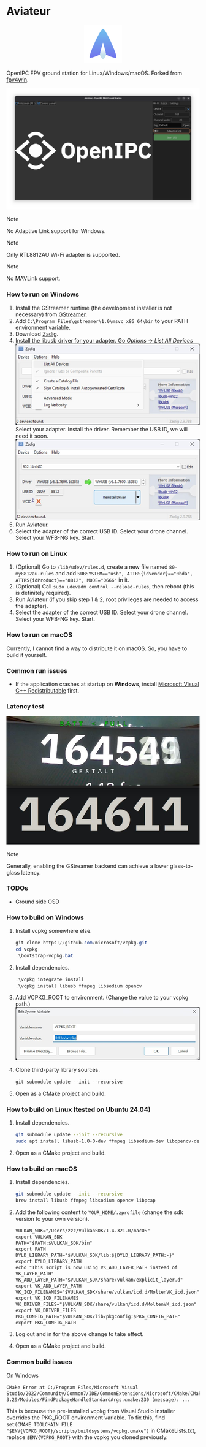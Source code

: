 # Aviateur

<p style="text-align: center;">
  <a href="https://github.com/OpenIPC/aviateur">
    <img src="assets/logo.svg" width="100" alt="Aviateur logo">
  </a>
</p>

OpenIPC FPV ground station for Linux/Windows/macOS. Forked from [fpv4win](https://github.com/OpenIPC/fpv4win).

![](tutorials/interface.png)

> [!NOTE]
> No Adaptive Link support for Windows.

> [!NOTE]
> Only RTL8812AU Wi-Fi adapter is supported.

> [!NOTE]
> No MAVLink support.

### How to run on Windows

1. Install the GStreamer runtime (the development installer is not necessary)
   from [GStreamer](https://gstreamer.freedesktop.org/download/#windows).
2. Add `C:\Program Files\gstreamer\1.0\msvc_x86_64\bin` to your PATH environment variable.
3. Download [Zadig](https://zadig.akeo.ie/).
4. Install the libusb driver for your adapter.
   Go *Options* → *List All Devices*
   ![](tutorials/zadig1.jpg)
   Select your adapter. Install the driver. Remember the USB ID, we will need it soon.
   ![](tutorials/zadig2.jpg)
5. Run Aviateur.
6. Select the adapter of the correct USB ID. Select your drone channel. Select your WFB-NG key. Start.

### How to run on Linux

1. (Optional) Go to `/lib/udev/rules.d`, create a new file named `80-my8812au.rules` and add
   `SUBSYSTEM=="usb", ATTRS{idVendor}=="0bda", ATTRS{idProduct}=="8812", MODE="0666"` in it.
2. (Optional) Call `sudo udevadm control --reload-rules`, then reboot (this is definitely required).
3. Run Aviateur (if you skip step 1 & 2, root privileges are needed to access the adapter).
4. Select the adapter of the correct USB ID. Select your drone channel. Select your WFB-NG key. Start.

### How to run on macOS

Currently, I cannot find a way to distribute it on macOS. So, you have to build it yourself.

### Common run issues

* If the application crashes at startup on **Windows**,
  install [Microsoft Visual C++ Redistributable](https://learn.microsoft.com/en-us/cpp/windows/latest-supported-vc-redist?view=msvc-170#latest-microsoft-visual-c-redistributable-version)
  first.

### Latency test

![](tutorials/latency_test.jpg)

> [!NOTE]
> Generally, enabling the GStreamer backend can achieve a lower glass-to-glass latency.

### TODOs

- Ground side OSD

### How to build on Windows

1. Install vcpkg somewhere else.
   ```powershell
   git clone https://github.com/microsoft/vcpkg.git
   cd vcpkg
   .\bootstrap-vcpkg.bat
   ```

2. Install dependencies.
   ```powershell
   .\vcpkg integrate install
   .\vcpkg install libusb ffmpeg libsodium opencv
   ```

3. Add VCPKG_ROOT to environment. (Change the value to your vcpkg path.)
   ![](tutorials/vcpkg.jpg)

4. Clone third-party library sources.
   ```powershell
   git submodule update --init --recursive
   ```

5. Open as a CMake project and build.

### How to build on Linux (tested on Ubuntu 24.04)

1. Install dependencies.
   ```bash
   git submodule update --init --recursive
   sudo apt install libusb-1.0-0-dev ffmpeg libsodium-dev libopencv-dev xorg-dev libpcap-dev
   ```

2. Open as a CMake project and build.

### How to build on macOS

1. Install dependencies.
   ```bash
   git submodule update --init --recursive
   brew install libusb ffmpeg libsodium opencv libpcap
   ```

2. Add the following content to `YOUR_HOME/.zprofile` (change the sdk version to your own version).
   ```
   VULKAN_SDK="/Users/zzz/VulkanSDK/1.4.321.0/macOS"
   export VULKAN_SDK
   PATH="$PATH:$VULKAN_SDK/bin"
   export PATH
   DYLD_LIBRARY_PATH="$VULKAN_SDK/lib:${DYLD_LIBRARY_PATH:-}"
   export DYLD_LIBRARY_PATH
   echo "This script is now using VK_ADD_LAYER_PATH instead of VK_LAYER_PATH"
   VK_ADD_LAYER_PATH="$VULKAN_SDK/share/vulkan/explicit_layer.d"
   export VK_ADD_LAYER_PATH
   VK_ICD_FILENAMES="$VULKAN_SDK/share/vulkan/icd.d/MoltenVK_icd.json"
   export VK_ICD_FILENAMES
   VK_DRIVER_FILES="$VULKAN_SDK/share/vulkan/icd.d/MoltenVK_icd.json"
   export VK_DRIVER_FILES
   PKG_CONFIG_PATH="$VULKAN_SDK/lib/pkgconfig:$PKG_CONFIG_PATH"
   export PKG_CONFIG_PATH
   ```

3. Log out and in for the above change to take effect.

4. Open as a CMake project and build.

### Common build issues

On Windows

```
CMake Error at C:/Program Files/Microsoft Visual Studio/2022/Community/Common7/IDE/CommonExtensions/Microsoft/CMake/CMake/share/cmake-3.29/Modules/FindPackageHandleStandardArgs.cmake:230 (message): ...
```

This is because the pre-installed vcpkg from Visual Studio installer overrides the PKG_ROOT environment variable.
To fix this, find `set(CMAKE_TOOLCHAIN_FILE "$ENV{VCPKG_ROOT}/scripts/buildsystems/vcpkg.cmake")` in CMakeLists.txt,
replace `$ENV{VCPKG_ROOT}` with the vcpkg you cloned previously.
